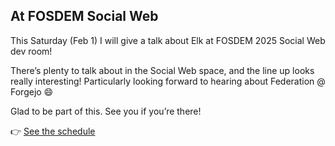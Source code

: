 ## At FOSDEM Social Web

This Saturday (Feb 1) I will give a talk about Elk at FOSDEM 2025 Social Web dev room!

There’s plenty to talk about in the Social Web space, and the line up looks really interesting! Particularly looking forward to hearing about Federation @ Forgejo 😄

Glad to be part of this. See you if you’re there!

👉 <a href="https://fosdem.org/2025/schedule/track/social-web/">See the schedule</a>

